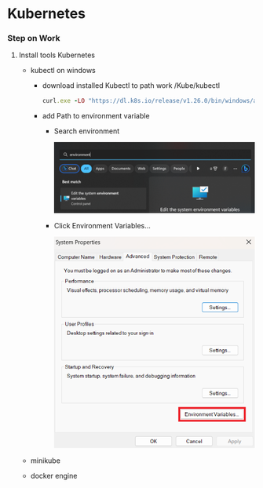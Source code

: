 # Kubernetes
### Step on Work
1. Install tools Kubernetes
   - kubectl on windows
     - download installed Kubectl to path work /Kube/kubectl

       ```ruby
       curl.exe -LO "https://dl.k8s.io/release/v1.26.0/bin/windows/amd64/kubectl.exe"
       ```
       
     - add Path to environment variable

       - Search environment
    
         ![](image/environment.png)

       - Click Environment Variables...
       
         ![](image/clickEnVa.png)

   - minikube
   - docker engine